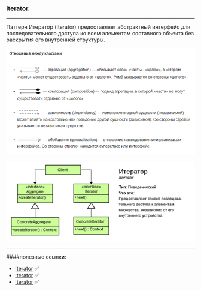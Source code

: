 ### Iterator.
---

Паттерн Итератор (Iterator) предоставляет абстрактный интерфейс для последовательного доступа ко всем элементам составного объекта без раскрытия его внутренней структуры.

![Patterns](https://github.com/georgedem975/georgedem975/blob/master/assets/relationships%20between%20classes.png)

![Iterator](https://github.com/georgedem975/georgedem975/blob/master/assets/iterator.jpg)

---

####полезные ссылки:
+ [Iterator](https://ru.wikipedia.org/wiki/Итератор_(шаблон_проектирования)) ✅
+ [Iterator](https://habr.com/ru/post/437614/) ✅
+ [Iterator](https://metanit.com/sharp/patterns/3.5.php) ✅